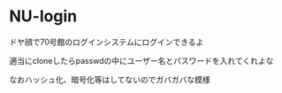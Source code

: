 # NU-login
ドヤ顔で70号館のログインシステムにログインできるよ

適当にcloneしたらpasswdの中にユーザー名とパスワードを入れてくれよな

なおハッシュ化、暗号化等はしてないのでガバガバな模様
